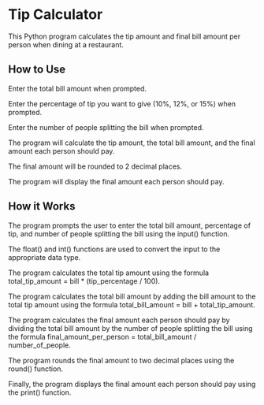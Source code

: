 # Tip Calculator 
This Python program calculates the tip amount and final bill amount per person when dining at a restaurant.

## How to Use

Enter the total bill amount when prompted.

Enter the percentage of tip you want to give (10%, 12%, or 15%) when prompted.

Enter the number of people splitting the bill when prompted.

The program will calculate the tip amount, the total bill amount, and the final amount each person should pay.

The final amount will be rounded to 2 decimal places.

The program will display the final amount each person should pay.

## How it Works

The program prompts the user to enter the total bill amount, percentage of tip, and number of people splitting the bill using the input() function.

The float() and int() functions are used to convert the input to the appropriate data type.

The program calculates the total tip amount using the formula total_tip_amount = bill * (tip_percentage / 100).

The program calculates the total bill amount by adding the bill amount to the total tip amount using the formula total_bill_amount = bill + total_tip_amount.

The program calculates the final amount each person should pay by dividing the total bill amount by the number of people splitting the bill using the formula final_amount_per_person = total_bill_amount / number_of_people.

The program rounds the final amount to two decimal places using the round() function.

Finally, the program displays the final amount each person should pay using the print() function.